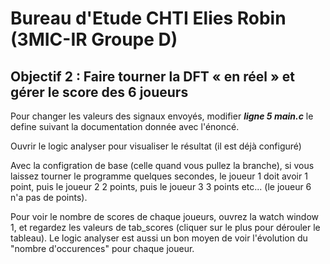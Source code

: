 # Bureau d'Etude CHTI Elies Robin (3MIC-IR Groupe D)
## Objectif 2 : Faire tourner la DFT « en réel » et gérer le score des 6 joueurs

Pour changer les valeurs des signaux envoyés, modifier ***ligne 5 main.c*** le define suivant la documentation donnée avec l'énoncé.

Ouvrir le logic analyser pour visualiser le résultat (il est déjà configuré)

Avec la configration de base (celle quand vous pullez la branche), si vous laissez tourner le programme quelques secondes, le joueur 1 doit avoir 1 point, puis le joueur 2 2 points, puis le joueur 3 3 points etc... (le joueur 6 n'a pas de points).

Pour voir le nombre de scores de chaque joueurs, ouvrez la watch window 1, et regardez les valeurs de tab_scores (cliquer sur le plus pour dérouler le tableau). Le logic analyser est aussi un bon moyen de voir l'évolution du "nombre d'occurences" pour chaque joueur.
